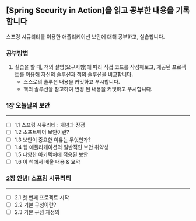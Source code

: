 ## [Spring Security in Action]을 읽고 공부한 내용을 기록합니다

스프링 시큐리티를 이용한 애플리케이션 보안에 대해 공부하고, 실습합니다.

### 공부방법
1. 실습을 할 때, 책의 설명(요구사항)에 따라 직접 코드를 작성해보고, 제공된 프로젝트를 이용해 자신의 솔루션과 책의 솔루션을 비교합니다.
    - 스스로의 솔루션 내용을 커밋하고 푸시합니다.
    - 책의 솔루션을 참고하여 변경 된 내용을 커밋하고 푸시합니다.


### 1장 오늘날의 보안
---
- [ ]  1.1 스프링 시큐리티 : 개념과 장점
- [ ]  1.2 소프트웨어 보안이란?
- [ ]  1.3 보안이 중요한 이유는 무엇인가?
- [ ]  1.4 웹 애플리케이션의 일반적인 보안 취약성
- [ ]  1.5 다양한 아키텍처에 적용된 보안
- [ ]  1.6 이 책에서 배울 내용 & 요약

### 2장 안녕! 스프링 시큐리티
---
- [ ]  2.1 첫 번째 프로젝트 시작
- [ ]  2.2 기본 구성이란?
- [ ]  2.3 기본 구성 재정의
